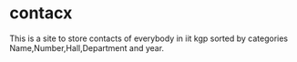 # contacx
This is a site to store contacts of everybody in iit kgp sorted by categories Name,Number,Hall,Department and year.

